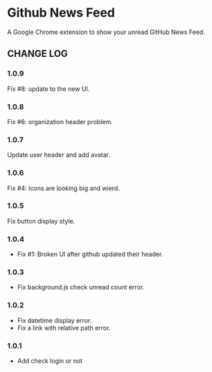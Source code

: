 Github News Feed
================

A Google Chrome extension to show your unread GitHub News Feed.


## CHANGE LOG

### 1.0.9

Fix #8: update to the new UI.

### 1.0.8

Fix #6: organization header problem.

### 1.0.7

Update user header and add avatar.

### 1.0.6

Fix #4: Icons are looking big and wierd.

### 1.0.5

Fix button display style.

### 1.0.4

* Fix #1: Broken UI after github updated their header.

### 1.0.3

* Fix background.js check unread count error.

### 1.0.2

* Fix datetime display error.
* Fix a link with relative path error.

### 1.0.1

* Add check login or not
